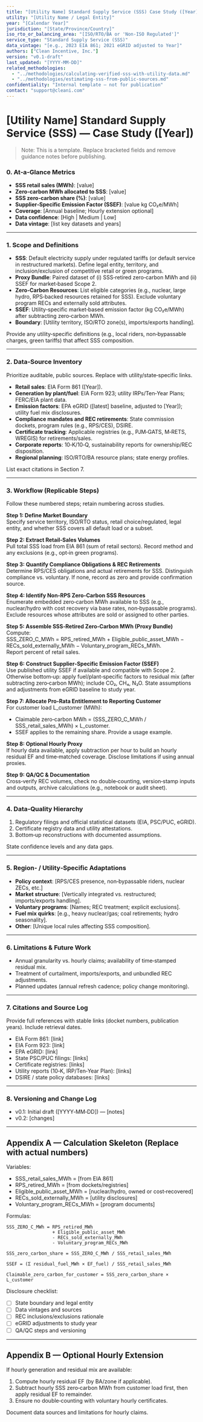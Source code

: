 ```yaml
---
title: "[Utility Name] Standard Supply Service (SSS) Case Study ([Year])"
utility: "[Utility Name / Legal Entity]"
year: "[Calendar Year]"
jurisdiction: "[State/Province/Country]"
iso_rto_or_balancing_area: "[ISO/RTO/BA or 'Non-ISO Regulated']"
service_type: "Standard Supply Service (SSS)"
data_vintage: "[e.g., 2023 EIA 861; 2021 eGRID adjusted to Year]"
authors: ["Clean Incentive, Inc."]
version: "v0.1-draft"
last_updated: "[YYYY-MM-DD]"
related_methodologies:
  - "../methodologies/calculating-verified-sss-with-utility-data.md"
  - "../methodologies/estimating-sss-from-public-sources.md"
confidentiality: "Internal template — not for publication"
contact: "support@cleani.com"
---
```


# [Utility Name] Standard Supply Service (SSS) — Case Study ([Year])

> Note: This is a template. Replace bracketed fields and remove guidance notes before publishing.

### 0. At‑a‑Glance Metrics

- **SSS retail sales (MWh)**: [value]
- **Zero‑carbon MWh allocated to SSS**: [value]
- **SSS zero‑carbon share (%)**: [value]
- **Supplier‑Specific Emission Factor (SSEF)**: [value kg CO₂e/MWh]
- **Coverage**: [Annual baseline; Hourly extension optional]
- **Data confidence**: [High | Medium | Low]
- **Data vintage**: [list key datasets and years]

---

### 1. Scope and Definitions

- **SSS**: Default electricity supply under regulated tariffs (or default service in restructured markets). Define legal entity, territory, and inclusion/exclusion of competitive retail or green programs.
- **Proxy Bundle**: Paired dataset of (i) SSS‑retired zero‑carbon MWh and (ii) SSEF for market‑based Scope 2.
- **Zero‑Carbon Resources**: List eligible categories (e.g., nuclear, large hydro, RPS‑backed resources retained for SSS). Exclude voluntary program RECs and externally sold attributes.
- **SSEF**: Utility‑specific market‑based emission factor (kg CO₂e/MWh) after subtracting zero‑carbon MWh.
- **Boundary**: [Utility territory, ISO/RTO zone(s), imports/exports handling].

Provide any utility‑specific definitions (e.g., local riders, non‑bypassable charges, green tariffs) that affect SSS composition.

---

### 2. Data‑Source Inventory

Prioritize auditable, public sources. Replace with utility/state‑specific links.

- **Retail sales**: EIA Form 861 ([Year]).
- **Generation by plant/fuel**: EIA Form 923; utility IRPs/Ten‑Year Plans; FERC/EIA plant data.
- **Emission factors**: EPA eGRID ([latest] baseline, adjusted to [Year]); utility fuel mix disclosures.
- **Compliance mandates and REC retirements**: State commission dockets, program rules (e.g., RPS/CES), DSIRE.
- **Certificate tracking**: Applicable registries (e.g., PJM‑GATS, M‑RETS, WREGIS) for retirements/sales.
- **Corporate reports**: 10‑K/10‑Q, sustainability reports for ownership/REC disposition.
- **Regional planning**: ISO/RTO/BA resource plans; state energy profiles.

List exact citations in Section 7.

---

### 3. Workflow (Replicable Steps)

Follow these numbered steps; retain numbering across studies.

**Step 1: Define Market Boundary**  
Specify service territory, ISO/RTO status, retail choice/regulated, legal entity, and whether SSS covers all default load or a subset.

**Step 2: Extract Retail‑Sales Volumes**  
Pull total SSS load from EIA 861 (sum of retail sectors). Record method and any exclusions (e.g., opt‑in green programs).

**Step 3: Quantify Compliance Obligations & REC Retirements**  
Determine RPS/CES obligations and actual retirements for SSS. Distinguish compliance vs. voluntary. If none, record as zero and provide confirmation source.

**Step 4: Identify Non‑RPS Zero‑Carbon SSS Resources**  
Enumerate embedded zero‑carbon MWh available to SSS (e.g., nuclear/hydro with cost recovery via base rates, non‑bypassable programs). Exclude resources whose attributes are sold or assigned to other parties.

**Step 5: Assemble SSS‑Retired Zero‑Carbon MWh (Proxy Bundle)**  
Compute:  
SSS_ZERO_C_MWh = RPS_retired_MWh + Eligible_public_asset_MWh − RECs_sold_externally_MWh − Voluntary_program_RECs_MWh.  
Report percent of retail sales.

**Step 6: Construct Supplier‑Specific Emission Factor (SSEF)**  
Use published utility SSEF if available and compatible with Scope 2. Otherwise bottom‑up: apply fuel/plant‑specific factors to residual mix (after subtracting zero‑carbon MWh); include CO₂, CH₄, N₂O. State assumptions and adjustments from eGRID baseline to study year.

**Step 7: Allocate Pro‑Rata Entitlement to Reporting Customer**  
For customer load L_customer (MWh):  
- Claimable zero‑carbon MWh = (SSS_ZERO_C_MWh / SSS_retail_sales_MWh) × L_customer.  
- SSEF applies to the remaining share. Provide a usage example.

**Step 8: Optional Hourly Proxy**  
If hourly data available, apply subtraction per hour to build an hourly residual EF and time‑matched coverage. Disclose limitations if using annual proxies.

**Step 9: QA/QC & Documentation**  
Cross‑verify REC volumes, check no double‑counting, version‑stamp inputs and outputs, archive calculations (e.g., notebook or audit sheet).

---

### 4. Data‑Quality Hierarchy

1. Regulatory filings and official statistical datasets (EIA, PSC/PUC, eGRID).
2. Certificate registry data and utility attestations.
3. Bottom‑up reconstructions with documented assumptions.

State confidence levels and any data gaps.

---

### 5. Region‑ / Utility‑Specific Adaptations

- **Policy context**: [RPS/CES presence, non‑bypassable riders, nuclear ZECs, etc.]
- **Market structure**: [Vertically integrated vs. restructured; imports/exports handling].
- **Voluntary programs**: [Names; REC treatment; explicit exclusions].
- **Fuel mix quirks**: [e.g., heavy nuclear/gas; coal retirements; hydro seasonality].
- **Other**: [Unique local rules affecting SSS composition].

---

### 6. Limitations & Future Work

- Annual granularity vs. hourly claims; availability of time‑stamped residual mix.  
- Treatment of curtailment, imports/exports, and unbundled REC adjustments.  
- Planned updates (annual refresh cadence; policy change monitoring).

---

### 7. Citations and Source Log

Provide full references with stable links (docket numbers, publication years). Include retrieval dates.

- EIA Form 861: [link]
- EIA Form 923: [link]
- EPA eGRID: [link]
- State PSC/PUC filings: [links]
- Certificate registries: [links]
- Utility reports (10‑K, IRP/Ten‑Year Plan): [links]
- DSIRE / state policy databases: [links]

---

### 8. Versioning and Change Log

- v0.1: Initial draft ([YYYY‑MM‑DD]) — [notes]
- v0.2: [changes]

---

## Appendix A — Calculation Skeleton (Replace with actual numbers)

Variables:

- SSS_retail_sales_MWh = [from EIA 861]
- RPS_retired_MWh = [from dockets/registries]
- Eligible_public_asset_MWh = [nuclear/hydro, owned or cost‑recovered]
- RECs_sold_externally_MWh = [utility disclosures]
- Voluntary_program_RECs_MWh = [program documents]

Formulas:

```
SSS_ZERO_C_MWh = RPS_retired_MWh
                 + Eligible_public_asset_MWh
                 - RECs_sold_externally_MWh
                 - Voluntary_program_RECs_MWh

SSS_zero_carbon_share = SSS_ZERO_C_MWh / SSS_retail_sales_MWh

SSEF = (Σ residual_fuel_MWh × EF_fuel) / SSS_retail_sales_MWh

Claimable_zero_carbon_for_customer = SSS_zero_carbon_share × L_customer
```

Disclosure checklist:

- [ ] State boundary and legal entity
- [ ] Data vintages and sources
- [ ] REC inclusions/exclusions rationale
- [ ] eGRID adjustments to study year
- [ ] QA/QC steps and versioning

---

## Appendix B — Optional Hourly Extension

If hourly generation and residual mix are available:

1. Compute hourly residual EF (by BA/zone if applicable).
2. Subtract hourly SSS zero‑carbon MWh from customer load first, then apply residual EF to remainder.
3. Ensure no double‑counting with voluntary hourly certificates.

Document data sources and limitations for hourly claims.


